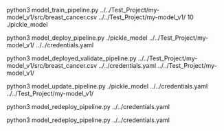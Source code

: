 python3 model_train_pipeline.py ../../Test_Project/my-model_v1/src/breast_cancer.csv ../../Test_Project/my-model_v1/ 10 ./pickle_model


python3 model_deploy_pipeline.py ./pickle_model ../../Test_Project/my-model_v1/ ../../credentials.yaml


python3 model_deployed_validate_pipeline.py ../../Test_Project/my-model_v1/src/breast_cancer.csv  ../../credentials.yaml ../../Test_Project/my-model_v1/


python3 model_update_pipeline.py ./pickle_model ../../credentials.yaml ../../Test_Project/my-model_v1/


python3 model_redeploy_pipeline.py ../../credentials.yaml


python3 model_redeploy_pipeline.py ../../credentials.yaml 
